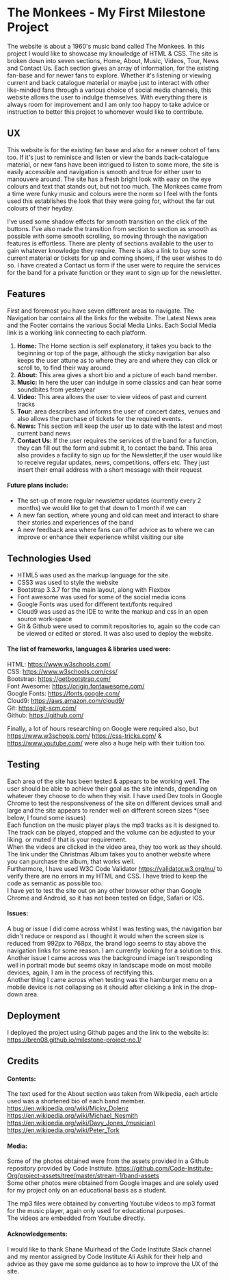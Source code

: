 # The Monkees - My First Milestone Project 

The website is about a 1960's music band called The Monkees. In this project I would like to showcase my knowledge of HTML & CSS.
The site is broken down into seven sections, Home, About, Music, Videos, Tour, News and Contact Us. Each section gives an array 
of information, for the existing fan-base and for newer fans to explore. Whether it's listening or viewing current and 
back catalogue material or maybe just to interact with other like-minded fans through a various choice of social media channels, 
this website allows the user to indulge themselves. With everything there is always room for improvement and I am only too happy
to take advice or instruction to better this project to whomever would like to contribute.

## UX

This website is for the existing fan base and also for a newer cohort of fans too. If it's just to reminisce and listen or view the 
bands back-catalogue material, or new fans have been intrigued to listen to some more, the site is easily accessible and navigation is 
smooth and true for either user to manouvere around. The site has a fresh bright look with easy on the eye colours and text that stands out, but 
not too much. The Monkees came from a time were funky music and colours were the norm so I feel with the fonts used this establishes the look 
that they were going for, without the far out colours of their heyday.

I've used some shadow effects for smooth transition on the click of the buttons. I've also made the transition from section to section as smooth
as possible with some smooth scrolling, so moving through the navigation features is effortless. There are plenty of sections available to the user
to gain whatever knowledge they require. There is also a link to buy some current material or tickets for up and coming shows, if the user wishes to do so.
I have created a Contact us form if the user were to require the services for the band for a private function or they want to sign up for the newsletter.

## Features

First and foremost you have seven different areas to navigate. The Navigation bar contains all the links for the website. 
The Latest News area and the Footer contains the various Social Media Links. Each Social Media link is a working link connecting to each platform.

<ol><li><strong>Home:</strong> The Home section is self explanatory, it takes you back to the beginning or top of the page, although 
the sticky navigation bar also keeps the user attune as to where they are and where they can click or scroll to, to find their way around.
<li><strong>About:</strong> This area gives a short bio and a picture of each band member.</li><li><strong>Music:</strong> In here the user can indulge in some classics
and can hear some soundbites from yesteryear</li><li><strong>Video:</strong> This area allows the user to view
videos of past and current tracks</li> 
<li><strong>Tour:</strong> area describes and informs the user of concert dates, venues and also allows the purchase of tickets for the required events.</li>
<li><strong>News:</strong> This section will keep the user up to date with the latest and most current band news</li><li><strong>Contact Us:</strong> If the user requires
the services of the band for a function, they can fill out the form and submit it, to contact the band. This area also provides a facility to sign up for the Newsletter,if
the user would like to receive regular updates, news, competitions, offers etc. They just insert their email address with a short message with their request</li></ol> 

#### Future plans include: 
<ul><li>The set-up of more regular newsletter updates (currently every 2 months) we would like to get that down to 1 month if we can</li><li>A new
fan section, where young and old can meet and interact to share their stories and experiences of the band</li><li>A new feedback area where fans can offer advice as to where
we can improve or enhance their experience whilst visiting our site</li></ul>

## Technologies Used

<ul><li>HTML5 was used as the markup language for the site.</li><li>CSS3 was used to style the website</li><li> Bootstrap 3.3.7 for the main layout, along with Flexbox</li>
<li>Font awesome was used for some of the social media icons</li><li>Google Fonts was used for different text/fonts required</li><li>Cloud9 was used as the IDE to write the markup and css
in an open source work-space</li><li>Git & Github were used to commit repositories to, again so the code can be viewed or edited or stored. It was also used to deploy the website.</li></ul>

#### The list of frameworks, languages & libraries used were: 

HTML: https://www.w3schools.com/ <br> CSS: https://www.w3schools.com/css/ <br> Bootstrap: https://getbootstrap.com/ <Br>Font Awesome: https://origin.fontawesome.com/ <Br> Google Fonts: https://fonts.google.com/
<Br> Cloud9: https://aws.amazon.com/cloud9/ <Br> Git: https://git-scm.com/ <Br> Github: https://github.com/


Finally, a lot of hours researching on Google were required also, but https://www.w3schools.com/ https://css-tricks.com/ & https://www.youtube.com/ were also a huge help with their tuition too.

## Testing

Each area of the site has been tested & appears to be working well. The user should be able to achieve their goal as the site intends, depending on whatever they choose to do when they visit. I have used Dev tools 
in Google Chrome to test the responsiveness of the site on different devices small and large and the site appears to render well on different screen sizes *(see below, I found some issues)<br> 
Each function on the music player plays the mp3 tracks as it is designed to. The track can be played, stopped and the volume can be adjusted to your liking. or muted if that is your requirement.<br> 
When the videos are clicked in the video area, they too work as they should.<br> The link under the Christmas Album
takes you to another website where you can purchase the album, that works well.<br> Furthermore, 
I have used W3C Code Validator https://validator.w3.org/nu/ to verify there are no errors in my HTML and CSS. I have tried to keep the code as semantic as possible too.<br> I have yet to test the site
out on any other browser other than Google Chrome and Android, so it has not been tested on Edge, Safari or IOS.

#### Issues: 

A bug or issue I did come across whilst I was testing was, the navigation bar didn't reduce or respond as I thought it would when the screen size is reduced from 992px to 768px, the brand logo 
seems to stay above the navigation links for some reason. I am currently looking for a solution to this.<br> Another issue I came across was the background image isn't responding well
in portrait mode but seems okay in landscape mode on most mobile devices, again, I am in the process of rectifying this.<br> 
Another thing I came across when testing was the hamburger menu on a mobile device is not collapsing as it should after 
clicking a link in the drop-down area.

## Deployment 

I deployed the project using Github pages and the link to the website is: https://bren08.github.io/milestone-project-no.1/

## Credits 

#### Contents:

The text used for the About section was taken from Wikipedia, each article used was a shortened bio of each band member.<br> https://en.wikipedia.org/wiki/Micky_Dolenz <br> https://en.wikipedia.org/wiki/Michael_Nesmith <br> 
https://en.wikipedia.org/wiki/Davy_Jones_(musician) <br> https://en.wikipedia.org/wiki/Peter_Tork 

#### Media:

Some of the photos obtained were from the assets provided in a Github repository provided by Code Institute. https://github.com/Code-Institute-Org/project-assets/tree/master/stream-1/band-assets<br>
Some other photos were obtained from Google images and are solely used for my project only on an educational basis as a student. 

The mp3 files were obtained by converting Youtube videos to mp3 format for the music player, again only used for educational purposes.<br>
The videos are embedded from Youtube directly.

#### Acknowledgements:

I would like to thank Shane Muirhead of the Code Institute Slack channel and my mentor assigned by Code Institute Ali Ashik for their help and advice as they gave me some guidance as to how to improve the UX of the site.

